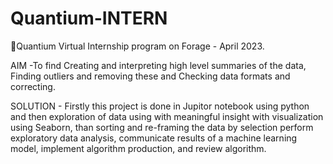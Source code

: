 # Quantium-INTERN

Quantium Virtual Internship program on Forage - April 2023.

AIM -To find Creating and interpreting high level summaries of the data, Finding outliers and removing these and Checking data formats and correcting. 

SOLUTION - Firstly this project is done in Jupitor notebook using python and then exploration of data using with meaningful insight with visualization using Seaborn, than sorting and re-framing the data by selection perform exploratory data analysis, communicate results of a machine learning model, implement algorithm production, and review algorithm.

